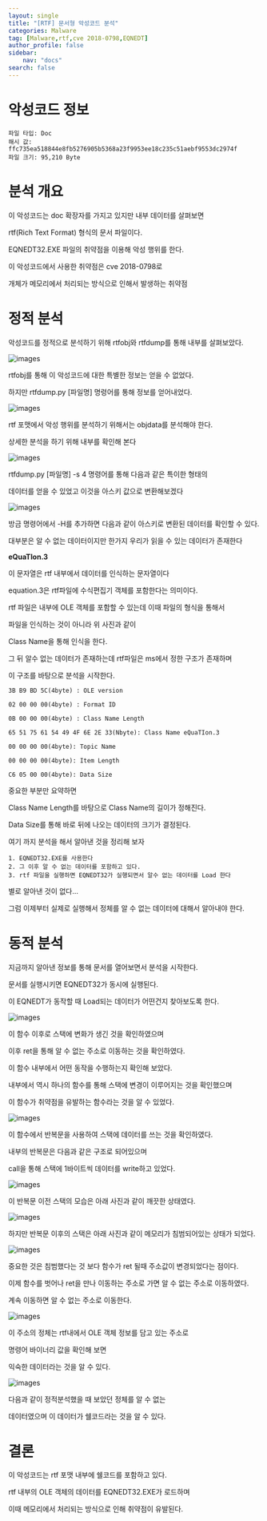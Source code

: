 ```yaml
---
layout: single
title: "[RTF] 문서형 악성코드 분석"
categories: Malware
tag: [Malware,rtf,cve 2018-0798,EQNEDT]
author_profile: false
sidebar:
    nav: "docs"
search: false
---
```




# 악성코드 정보
    파일 타입: Doc
	해시 값: ffc735ea518844e8fb5276905b5368a23f9953ee18c235c51aebf9553dc2974f
    파일 크기: 95,210 Byte



# 분석 개요

이 악성코드는 doc 확장자를 가지고 있지만 내부 데이터를 살펴보면 

rtf(Rich Text Format) 형식의 문서 파일이다.

EQNEDT32.EXE 파일의 취약점을 이용해 악성 행위를 한다. 

이 악성코드에서 사용한 취약점은 cve 2018-0798로 

개체가 메모리에서 처리되는 방식으로 인해서 발생하는 취약점

# 정적 분석

악성코드를 정적으로 분석하기 위해 rtfobj와 rtfdump를 통해 내부를 살펴보았다. 

![images]({{site.url}}/images/rtf-malware/1.png)

rtfobj를 통해 이 악성코드에 대한 특별한 정보는 얻을 수 없었다. 

하지만 rtfdump.py [파일명] 명령어를 통해 정보를 얻어내었다. 

![images]({{site.url}}/images/rtf-malware/2.png)

rtf 포맷에서 악성 행위를 분석하기 위해서는 objdata를 분석해야 한다. 

상세한 분석을 하기 위해 내부를 확인해 본다

![images]({{site.url}}/images/rtf-malware/3.png)

rtfdump.py [파일명] -s 4 명령어를 통해 다음과 같은 특이한 형태의 

데이터를 얻을 수 있었고 이것을 아스키 값으로 변환해보겠다 

![images]({{site.url}}/images/rtf-malware/4.png)

방금 명령어에서 -H를 추가하면 다음과 같이 아스키로 변환된 데이터를 확인할 수 있다. 

대부분은 알 수 없는 데이터이지만 한가지 우리가 읽을 수 있는 데이터가 존재한다 

**eQuaTIon.3** 

이 문자열은 rtf 내부에서 데이터를 인식하는 문자열이다 

equation.3은 rtf파일에 수식편집기 객체를 포함한다는 의미이다. 

rtf 파일은 내부에 OLE 객체를 포함할 수 있는데 이때 파일의 형식을 통해서  

파일을 인식하는 것이 아니라 위 사진과 같이  


Class Name을 통해 인식을 한다.

그 뒤 알수 없는 데이터가 존재하는데 rtf파일은 ms에서 정한 구조가 존재하며 

이 구조를 바탕으로 분석을 시작한다. 

    3B B9 BD 5C(4byte) : OLE version 

    02 00 00 00(4byte) : Format ID 

    0B 00 00 00(4byte) : Class Name Length

    65 51 75 61 54 49 4F 6E 2E 33(Nbyte): Class Name eQuaTIon.3

    00 00 00 00(4byte): Topic Name

    00 00 00 00(4byte): Item Length 

    C6 05 00 00(4byte): Data Size 

중요한 부분만 요약하면 

Class Name Length를 바탕으로 Class Name의 길이가 정해진다. 

Data Size를 통해 바로 뒤에 나오는 데이터의 크기가 결정된다. 

여기 까지 분석을 해서 알아낸 것을 정리해 보자 

    1. EQNEDT32.EXE를 사용한다 
    2. 그 이후 알 수 없는 데이터를 포함하고 있다. 
    3. rtf 파일을 실행하면 EQNEDT32가 실행되면서 알수 없는 데이터를 Load 한다

별로 알아낸 것이 없다...

그럼 이제부터 실제로 실행해서 정체를 알 수 없는 데이터에 대해서 알아내야 한다. 


# 동적 분석

지금까지 알아낸 정보를 통해 문서를 열어보면서 분석을 시작한다. 

문서를 실행시키면 EQNEDT32가 동시에 실행된다. 

이 EQNEDT가 동작할 때 Load되는 데이터가 어떤건지 찾아보도록 한다.

![images]({{site.url}}/images/rtf-malware/5.png)

이 함수 이후로 스택에 변화가 생긴 것을 확인하였으며 

이후 ret을 통해 알 수 없는 주소로 이동하는 것을 확인하였다. 

이 함수 내부에서 어떤 동작을 수행하는지 확인해 보았다. 

내부에서 역시 하나의 함수를 통해 스택에 변경이 이루어지는 것을 확인했으며

이 함수가 취약점을 유발하는 함수라는 것을 알 수 있었다.

![images]({{site.url}}/images/rtf-malware/6.png)

이 함수에서 반복문을 사용하여 스택에 데이터를 쓰는 것을 확인하였다. 

내부의 반복문은 다음과 같은 구조로 되어있으며 

call을 통해 스택에 1바이트씩 데이터를 write하고 있었다. 

![images]({{site.url}}/images/rtf-malware/11.png)

이 반복문 이전 스택의 모습은 아래 사진과 같이 깨끗한 상태였다. 

![images]({{site.url}}/images/rtf-malware/7.png)

하지만 반복문 이후의 스택은 아래 사진과 같이 메모리가 침범되어있는 상태가 되었다. 

![images]({{site.url}}/images/rtf-malware/8.png)

중요한 것은 침범했다는 것 보다 함수가 ret 될때 주소값이 변경되었다는 점이다. 

이제 함수를 벗어나 ret을 만나 이동하는 주소로 가면 알 수 없는 주소로 이동하였다. 

계속 이동하면 알 수 없는 주소로 이동한다. 

![images]({{site.url}}/images/rtf-malware/9.png)

이 주소의 정체는 rtf내에서 OLE 객체 정보를 담고 있는 주소로 

명령어 바이너리 값을 확인해 보면

익숙한 데이터라는 것을 알 수 있다. 

![images]({{site.url}}/images/rtf-malware/10.png)

다음과 같이 정적분석했을 때 보았던 정체를 알 수 없는 

데이터였으며 이 데이터가 쉘코드라는 것을 알 수 있다. 

# 결론 

이 악성코드는 rtf 포맷 내부에 쉘코드를 포함하고 있다. 

rtf 내부의 OLE 객체의 데이터를 EQNEDT32.EXE가 로드하며 

이때 메모리에서 처리되는 방식으로 인해 취약점이 유발된다.









